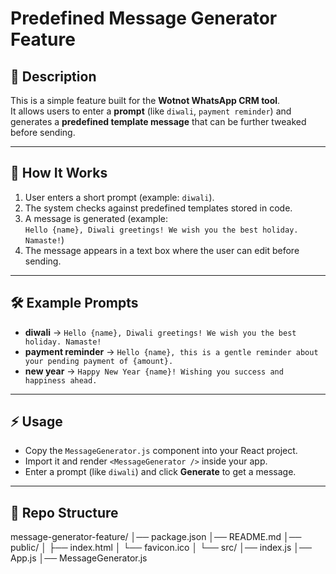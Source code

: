 # Predefined Message Generator Feature

## 📌 Description
This is a simple feature built for the **Wotnot WhatsApp CRM tool**.  
It allows users to enter a **prompt** (like `diwali`, `payment reminder`) and generates a **predefined template message** that can be further tweaked before sending.

---

## 🚀 How It Works
1. User enters a short prompt (example: `diwali`).
2. The system checks against predefined templates stored in code.
3. A message is generated (example:  
   `Hello {name}, Diwali greetings! We wish you the best holiday. Namaste!`)
4. The message appears in a text box where the user can edit before sending.

---

## 🛠️ Example Prompts
- **diwali** → `Hello {name}, Diwali greetings! We wish you the best holiday. Namaste!`
- **payment reminder** → `Hello {name}, this is a gentle reminder about your pending payment of {amount}.`
- **new year** → `Happy New Year {name}! Wishing you success and happiness ahead.`

---

## ⚡ Usage
- Copy the `MessageGenerator.js` component into your React project.
- Import it and render `<MessageGenerator />` inside your app.
- Enter a prompt (like `diwali`) and click **Generate** to get a message.

---

## 📂 Repo Structure
message-generator-feature/
│── package.json
│── README.md
│── public/
│   ├── index.html
│   └── favicon.ico
│
└── src/
    │── index.js
    │── App.js
    │── MessageGenerator.js

